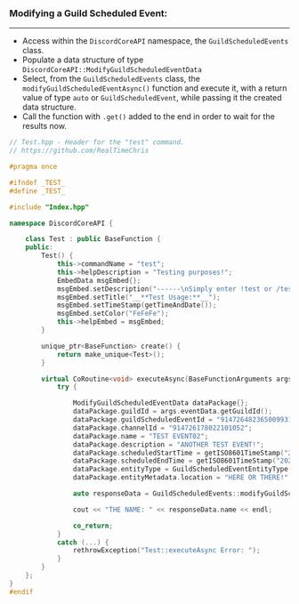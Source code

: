 ### **Modifying a Guild Scheduled Event:**
---
- Access within the `DiscordCoreAPI` namespace, the `GuildScheduledEvents` class.
- Populate a data structure of type `DiscordCoreAPI::ModifyGuildScheduledEventData`
- Select, from the `GuildScheduledEvents` class, the `modifyGuildScheduledEventAsync()` function and execute it, with a return value of type `auto` or `GuildScheduledEvent`, while passing it the created data structure.
- Call the function with `.get()` added to the end in order to wait for the results now.

```cpp
// Test.hpp - Header for the "test" command.
// https://github.com/RealTimeChris

#pragma once

#ifndef _TEST_
#define _TEST_

#include "Index.hpp"

namespace DiscordCoreAPI {

	class Test : public BaseFunction {
	public:
		Test() {
			this->commandName = "test";
			this->helpDescription = "Testing purposes!";
			EmbedData msgEmbed{};
			msgEmbed.setDescription("------\nSimply enter !test or /test!\n------");
			msgEmbed.setTitle("__**Test Usage:**__");
			msgEmbed.setTimeStamp(getTimeAndDate());
			msgEmbed.setColor("FeFeFe");
			this->helpEmbed = msgEmbed;
		}

		unique_ptr<BaseFunction> create() {
			return make_unique<Test>();
		}

		virtual CoRoutine<void> executeAsync(BaseFunctionArguments args) {
			try {

				ModifyGuildScheduledEventData dataPackage{};
				dataPackage.guildId = args.eventData.getGuildId();
				dataPackage.guildScheduledEventId = "914726482365009931";
				dataPackage.channelId = "914726178022101052";
				dataPackage.name = "TEST EVENT02";
				dataPackage.description = "ANOTHER TEST EVENT!";
				dataPackage.scheduledStartTime = getISO8601TimeStamp("2021", "11", "30", "18", "15", "0");
				dataPackage.scheduledEndTime = getISO8601TimeStamp("2021", "11", "30", "18", "45", "0");
				dataPackage.entityType = GuildScheduledEventEntityType::STAGE_INSTANCE;
				dataPackage.entityMetadata.location = "HERE OR THERE!";

				auto responseData = GuildScheduledEvents::modifyGuildScheduledEventAsync(dataPackage).get();

				cout << "THE NAME: " << responseData.name << endl;

				co_return;
			}
			catch (...) {
				rethrowException("Test::executeAsync Error: ");
			}
		}
	};
}
#endif
```
